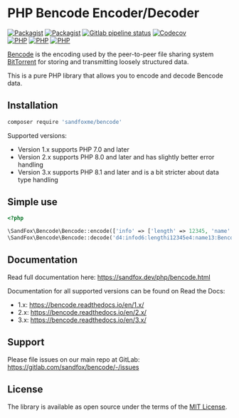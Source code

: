 # PHP Bencode Encoder/Decoder

[![Packagist](https://img.shields.io/packagist/v/sandfoxme/bencode.svg?style=flat-square)](https://packagist.org/packages/sandfoxme/bencode)
[![Packagist](https://img.shields.io/github/license/sandfoxme/bencode.svg?style=flat-square)](https://opensource.org/licenses/MIT)
[![Gitlab pipeline status](https://img.shields.io/gitlab/pipeline/sandfox/bencode/3.x.svg?style=flat-square)](https://gitlab.com/sandfox/bencode/-/pipelines)
[![Codecov](https://img.shields.io/codecov/c/gl/sandfox/bencode?style=flat-square)](https://codecov.io/gl/sandfox/bencode/)
\
[![PHP](https://img.shields.io/packagist/php-v/sandfoxme/bencode/1.x-dev.svg?style=flat-square&label=php%20for%201.x)](https://packagist.org/packages/sandfoxme/bencode)
[![PHP](https://img.shields.io/packagist/php-v/sandfoxme/bencode/2.x-dev.svg?style=flat-square&label=php%20for%202.x)](https://packagist.org/packages/sandfoxme/bencode)
[![PHP](https://img.shields.io/packagist/php-v/sandfoxme/bencode/3.x-dev.svg?style=flat-square&label=php%20for%203.x)](https://packagist.org/packages/sandfoxme/bencode)


[Bencode] is the encoding used by the peer-to-peer file sharing system
[BitTorrent] for storing and transmitting loosely structured data.

This is a pure PHP library that allows you to encode and decode Bencode data.

## Installation

```bash
composer require 'sandfoxme/bencode'
```

Supported versions:

* Version 1.x supports PHP 7.0 and later
* Version 2.x supports PHP 8.0 and later and has slightly better error handling
* Version 3.x supports PHP 8.1 and later and is a bit stricter about data type handling

## Simple use

```php
<?php

\SandFox\Bencode\Bencode::encode(['info' => ['length' => 12345, 'name' => 'Bencoded demo']]);
\SandFox\Bencode\Bencode::decode('d4:infod6:lengthi12345e4:name13:Bencoded demoee');
```

## Documentation

Read full documentation here: <https://sandfox.dev/php/bencode.html>

Documentation for all supported versions can be found on Read the Docs:

* 1.x: <https://bencode.readthedocs.io/en/1.x/>
* 2.x: <https://bencode.readthedocs.io/en/2.x/>
* 3.x: <https://bencode.readthedocs.io/en/3.x/>

## Support

Please file issues on our main repo at GitLab: <https://gitlab.com/sandfox/bencode/-/issues>

## License

The library is available as open source under the terms of the [MIT License].

[Bencode]:      https://en.wikipedia.org/wiki/Bencode
[BitTorrent]:   https://en.wikipedia.org/wiki/BitTorrent
[MIT License]:  https://opensource.org/licenses/MIT

